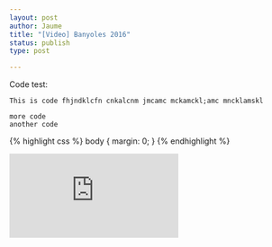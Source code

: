```yaml
---
layout: post
author: Jaume
title: "[Video] Banyoles 2016"
status: publish
type: post

---
```

Code test:

`This is code
fhjndklcfn cnkalcnm jmcamc
mckamckl;amc
mncklamskl`

```This is a code block
more code
another code
```
{% highlight css %}
body {
  margin: 0;
}
{% endhighlight %}  


<iframe src="http://player.vimeo.com/video/178496277?title=0&amp;byline=0&amp;color=679AF1&amp;portrait=0" frameborder="0"></iframe>
 